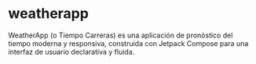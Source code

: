 # weatherapp
WeatherApp (o Tiempo Carreras) es una aplicación de pronóstico del tiempo moderna y responsiva, construida con Jetpack Compose para una interfaz de usuario declarativa y fluida.
